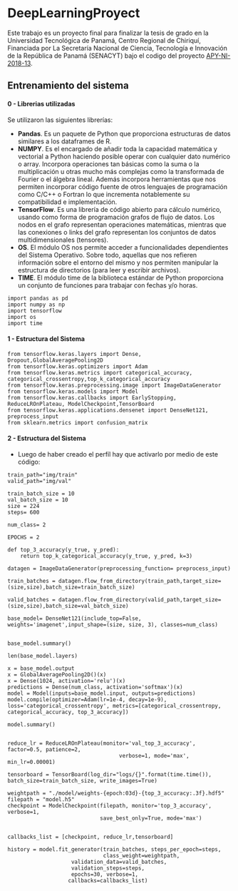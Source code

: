 # DeepLearningProyect

Este trabajo es un proyecto final para finalizar la tesis de grado en la Universidad Tecnológica de Panamá, Centro Regional de Chiriquí, Financiada por La Secretaría Nacional de Ciencia, Tecnología e Innovación de la República de Panamá (SENACYT) bajo el codigo del proyecto [APY-NI-2018-13](https://www.senacyt.gob.pa/wp-content/uploads/2018/04/ACTA-DE-RECEPCI%C3%93N-DE-PROPUESTAS-DE-NUEVOS-INVESTIGADORES-2018-RONDA-I.pdf).


## Entrenamiento del sistema

#### 0 - Librerias utilizadas
Se utilizaron las siguientes librerías:
- **Pandas**. Es un paquete de Python que proporciona estructuras de datos similares a los dataframes de R.
- **NUMPY**. Es el encargado de añadir toda la capacidad matemática y vectorial a Python haciendo posible operar con cualquier dato numérico o array. Incorpora operaciones tan básicas como la suma o la multiplicación u otras mucho más complejas como la transformada de Fourier o el álgebra lineal. Además incorpora herramientas que nos permiten incorporar código fuente de otros lenguajes de programación como C/C++ o Fortran lo que incrementa notablemente su compatibilidad e implementación.
- **TensorFlow**. Es una librería de código abierto para cálculo numérico, usando como forma de programación grafos de flujo de datos. Los nodos en el grafo representan operaciones matemáticas, mientras que las conexiones o links del grafo representan los conjuntos de datos multidimensionales (tensores).
- **OS**. El módulo OS nos permite acceder a funcionalidades dependientes del Sistema Operativo. Sobre todo, aquellas que nos refieren información sobre el entorno del mismo y nos permiten manipular la estructura de directorios (para leer y escribir archivos).
- **TIME**. El módulo time de la biblioteca estándar de Python proporciona un conjunto de funciones para trabajar con fechas y/o horas.
```
import pandas as pd
import numpy as np
import tensorflow
import os
import time
```
#### 1 - Estructura del Sistema
```
from tensorflow.keras.layers import Dense, Dropout,GlobalAveragePooling2D
from tensorflow.keras.optimizers import Adam
from tensorflow.keras.metrics import categorical_accuracy, categorical_crossentropy,top_k_categorical_accuracy
from tensorflow.keras.preprocessing.image import ImageDataGenerator
from tensorflow.keras.models import Model
from tensorflow.keras.callbacks import EarlyStopping, ReduceLROnPlateau, ModelCheckpoint,TensorBoard
from tensorflow.keras.applications.densenet import DenseNet121, preprocess_input
from sklearn.metrics import confusion_matrix
```
#### 2 - Estructura del Sistema
- Luego de haber creado el perfíl hay que activarlo por medio de este código:
```
train_path="img/train"
valid_path="img/val"

train_batch_size = 10
val_batch_size = 10
size = 224
steps= 600

num_class= 2

EPOCHS = 2

def top_3_accuracy(y_true, y_pred):
    return top_k_categorical_accuracy(y_true, y_pred, k=3)

datagen = ImageDataGenerator(preprocessing_function= preprocess_input)

train_batches = datagen.flow_from_directory(train_path,target_size=(size,size),batch_size=train_batch_size)

valid_batches = datagen.flow_from_directory(valid_path,target_size=(size,size),batch_size=val_batch_size)

base_model= DenseNet121(include_top=False, weights='imagenet',input_shape=(size, size, 3), classes=num_class)


base_model.summary()

len(base_model.layers)

x = base_model.output
x = GlobalAveragePooling2D()(x)
x = Dense(1024, activation='relu')(x)
predictions = Dense(num_class, activation='softmax')(x)
model = Model(inputs=base_model.input, outputs=predictions)
model.compile(optimizer=Adam(lr=1e-4, decay=1e-9), loss='categorical_crossentropy', metrics=[categorical_crossentropy, categorical_accuracy, top_3_accuracy])

model.summary()


reduce_lr = ReduceLROnPlateau(monitor='val_top_3_accuracy', factor=0.5, patience=2, 
                                   verbose=1, mode='max', min_lr=0.00001)

tensorboard = TensorBoard(log_dir="logs/{}".format(time.time()), batch_size=train_batch_size, write_images=True)

weightpath = "./model/weights-{epoch:03d}-{top_3_accuracy:.3f}.hdf5"
filepath = "model.h5"
checkpoint = ModelCheckpoint(filepath, monitor='top_3_accuracy', verbose=1, 
                             save_best_only=True, mode='max')
                              
                              
callbacks_list = [checkpoint, reduce_lr,tensorboard]

history = model.fit_generator(train_batches, steps_per_epoch=steps, 
                              class_weight=weightpath,
                    validation_data=valid_batches,
                    validation_steps=steps,
                    epochs=30, verbose=1,
                   callbacks=callbacks_list)
```


